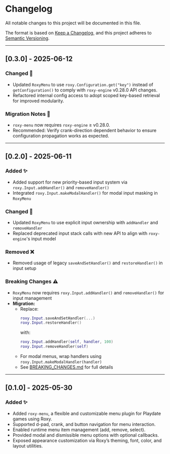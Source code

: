 # Changelog

All notable changes to this project will be documented in this file.

The format is based on [Keep a Changelog](https://keepachangelog.com/en/1.0.0/), and this project adheres to [Semantic Versioning](https://semver.org/).

---

## [0.3.0] - 2025-06-12

### Changed 🔧
- Updated `RoxyMenu` to use `roxy.Configuration.get("key")` instead of `getConfiguration()` to comply with `roxy-engine` v0.28.0 API changes.
- Refactored internal config access to adopt scoped key-based retrieval for improved modularity.

### Migration Notes 🚚
- `roxy-menu` now requires `roxy-engine` ≥ v0.28.0.
- Recommended: Verify crank-direction dependent behavior to ensure configuration propagation works as expected.

---

## [0.2.0] - 2025-06-11
### Added ✨
- Added support for new priority-based input system via `roxy.Input.addHandler()` and `removeHandler()`
- Integrated `roxy.Input.makeModalHandler()` for modal input masking in `RoxyMenu`

### Changed 🔧
- Updated `RoxyMenu` to use explicit input ownership with `addHandler` and `removeHandler`
- Replaced deprecated input stack calls with new API to align with `roxy-engine`'s input model

### Removed ❌
- Removed usage of legacy `saveAndSetHandler()` and `restoreHandler()` in input setup

### Breaking Changes ⚠️
- `RoxyMenu` now requires `roxy.Input.addHandler()` and `removeHandler()` for input management  
- **Migration:**  
  - Replace:
    ```lua
    roxy.Input.saveAndSetHandler(...)
    roxy.Input.restoreHandler()
    ```
    with:
    ```lua
    roxy.Input.addHandler(self, handler, 100)
    roxy.Input.removeHandler(self)
    ```
  - For modal menus, wrap handlers using `roxy.Input.makeModalHandler(handler)`
  - See [BREAKING_CHANGES.md](./BREAKING_CHANGES.md) for full details

---

## [0.1.0] - 2025-05-30

### Added ✨
- Added `roxy-menu`, a flexible and customizable menu plugin for Playdate games using Roxy.
- Supported d-pad, crank, and button navigation for menu interaction.
- Enabled runtime menu item management (add, remove, select).
- Provided modal and dismissible menu options with optional callbacks.
- Exposed appearance customization via Roxy’s theming, font, color, and layout utilities.

